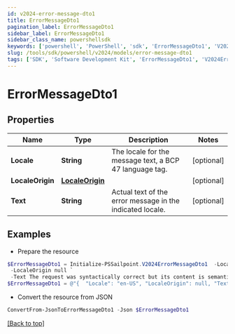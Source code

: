 ```yaml
---
id: v2024-error-message-dto1
title: ErrorMessageDto1
pagination_label: ErrorMessageDto1
sidebar_label: ErrorMessageDto1
sidebar_class_name: powershellsdk
keywords: ['powershell', 'PowerShell', 'sdk', 'ErrorMessageDto1', 'V2024ErrorMessageDto1'] 
slug: /tools/sdk/powershell/v2024/models/error-message-dto1
tags: ['SDK', 'Software Development Kit', 'ErrorMessageDto1', 'V2024ErrorMessageDto1']
---
```



# ErrorMessageDto1

## Properties

Name | Type | Description | Notes
------------ | ------------- | ------------- | -------------
**Locale** | **String** | The locale for the message text, a BCP 47 language tag. | [optional] 
**LocaleOrigin** | [**LocaleOrigin**](locale-origin) |  | [optional] 
**Text** | **String** | Actual text of the error message in the indicated locale. | [optional] 

## Examples

- Prepare the resource
```powershell
$ErrorMessageDto1 = Initialize-PSSailpoint.V2024ErrorMessageDto1  -Locale en-US `
 -LocaleOrigin null `
 -Text The request was syntactically correct but its content is semantically invalid.
$ErrorMessageDto1 = @"{  "Locale": "en-US", "LocaleOrigin": null, "Text": "The request was syntactically correct but its content is semantically invalid." }"@
```

- Convert the resource from JSON
```powershell
ConvertFrom-JsonToErrorMessageDto1 -Json $ErrorMessageDto1
```


[[Back to top]](#) 

